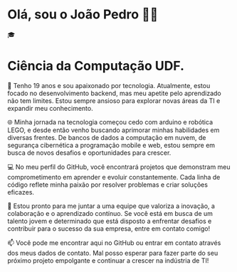 # Olá, sou o João Pedro 👋🏻

🎓 <h1> Ciência da Computação UDF. </h1> 

👾 Tenho 19 anos e sou apaixonado por tecnologia. Atualmente, estou focado no desenvolvimento backend, mas meu apetite pelo aprendizado não tem limites. Estou sempre ansioso para explorar novas áreas da TI e expandir meu conhecimento.

🌐 Minha jornada na tecnologia começou cedo com arduino e robótica LEGO, e desde então venho buscando aprimorar minhas habilidades em diversas frentes. De bancos de dados a computação em nuvem, de segurança cibernética a programação mobile e web, estou sempre em busca de novos desafios e oportunidades para crescer.

💻 No meu perfil do GitHub, você encontrará projetos que demonstram meu comprometimento em aprender e evoluir constantemente. Cada linha de código reflete minha paixão por resolver problemas e criar soluções eficazes.

🚀 Estou pronto para me juntar a uma equipe que valoriza a inovação, a colaboração e o aprendizado contínuo. Se você está em busca de um talento jovem e determinado que está disposto a enfrentar desafios e contribuir para o sucesso da sua empresa, entre em contato comigo!

📫 Você pode me encontrar aqui no GitHub ou entrar em contato através dos meus dados de contato. Mal posso esperar para fazer parte do seu próximo projeto empolgante e continuar a crescer na indústria de TI!
